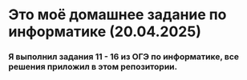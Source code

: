 # Это моё домашнее задание по информатике (20.04.2025)
### Я выполнил задания 11 - 16 из ОГЭ по информатике, все решения приложил в этом репозитории.
